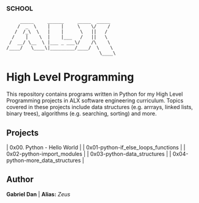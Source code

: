 ### SCHOOL
         _____     ______     _____  _____  
        /  _  \    |    |     \    \/    / 
       /  /_\  \   |    |      \   ||   /   
      /    |    \  |    |___   /   ||   \   
     /  __/ \__  \ |___ _ ___\/    /\    \  
    /____/   \____\|_________/____/  \    \
                                      \____\

# High Level Programming

This repository contains programs written in Python for my High Level Programming projects in ALX software engineering curriculum. 
Topics covered in these projects include data structures (e.g. arrrays, linked lists, binary trees), algorithms (e.g. searching, sorting) and more.

## Projects

| 0x00. Python - Hello World |
| 0x01-python-if_else_loops_functions |
| 0x02-python-import_modules |
| 0x03-python-data_structures |
| 0x04-python-more_data_structures |


## Author 

**Gabriel Dan** | **Alias:** *Zeus*
